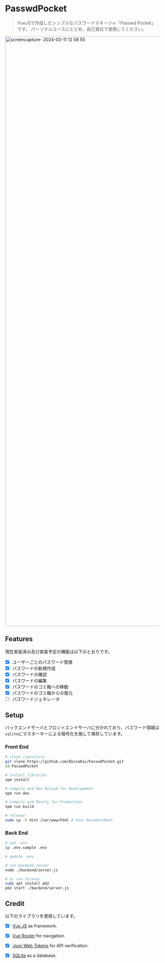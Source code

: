 # PasswdPocket

> VueJSで作成したシンプルなパスワードマネージャ「Passwd Pocket」です。
> パーソナルユースにとどめ、自己責任で使用してください。

<img width="1912" alt="screencapture- 2024-03-11 12 58 55" src="https://github.com/EbinaKai/PasswdPocket/assets/85666313/de3809f0-96c6-45b2-be76-bc725416de18">

## Features

現在実装済み及び実装予定の機能は以下のとおりです。

- [x] ユーザーごとのパスワード管理
- [x] パスワードの新規作成
- [x] パスワードの確認
- [x] パスワードの編集
- [x] パスワードのゴミ箱への移動
- [x] パスワードのゴミ箱からの復元
- [ ] パスワードジェネレータ

## Setup

バックエンドサーバとフロントエンドサーバに分かれており、パスワード情報は`sqlite`にマスターキーによる暗号化を施して保存しています。

### Front End

```bash
# clone ripository
git clone https://github.com/EbinaKai/PasswdPocket.git
cd PasswdPocket

# install libraries
npm install

# Compile and Hot-Reload for Development
npm run dev

# Compile and Minify for Production 
npm run build

# release
sudo cp -R dist /var/www/html # Your DocumentRoot
```

### Back End

```bash
# set .env
cp .env.sample .env

# update .env

# run backend server
node ./backend/server.js

# or run forever
sudo apt install pm2
pm2 start ./backend/server.js
```

## Credit

以下のライブラリを使用しています。

- [x] [Vue JS](https://v3.ja.vuejs.org/) as framework.
- [x] [Vue Router](https://router.vuejs.org/) for navigation.
- [x] [Json Web Tokens](https://jwt.io/) for API verification.
- [x] [SQLite](https://www.sqlite.org/) as a database.

